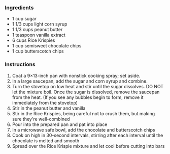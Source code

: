 
### Ingredients
- 1 cup sugar
- 1 1/3 cups light corn syrup
- 1 1/3 cups peanut butter
- 1 teaspoon vanilla extract
- 6 cups Rice Krispies
- 1 cup semisweet chocolate chips
- 1 cup butterscotch chips

### Instructions 
1. Coat a 9×13-inch pan with nonstick cooking spray; set aside.
2. In a large saucepan, add the sugar and corn syrup and combine.
3. Turn the stovetop on low heat and stir until the sugar dissolves. DO NOT let the mixture boil. Once the sugar is dissolved, remove the saucepan from the heat. (If you see any bubbles begin to form, remove it immediately from the stovetop)
4. Stir in the peanut butter and vanilla
5. Stir in the Rice Krispies, being careful not to crush them, but making sure they're well-combined
6. Pour into the prepared pan and pat into place
7. In a microwave safe bowl, add the chocolate and butterscotch chips
8. Cook on high in 30-second intervals, stirring after each interval until the chocolate is melted and smooth
9. Spread over the Rice Krispie mixture and let cool before cutting into bars